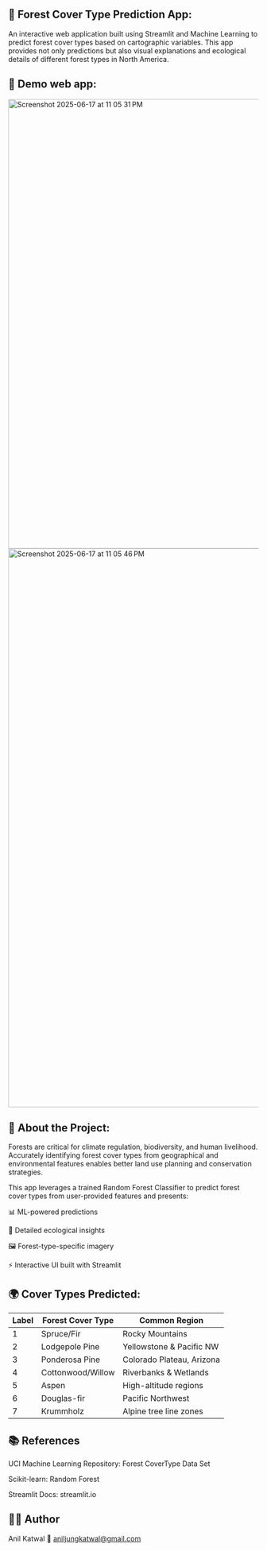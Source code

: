## 🌲 Forest Cover Type Prediction App:
An interactive web application built using Streamlit and Machine Learning to predict forest cover types based on cartographic variables. This app provides not only predictions but also visual explanations and ecological details of different forest types in North America.
## 🚀 Demo web app:
<img width="905" alt="Screenshot 2025-06-17 at 11 05 31 PM" src="https://github.com/user-attachments/assets/a71ac654-5231-489c-9d26-4cedd2d2532e" />

<img width="1125" alt="Screenshot 2025-06-17 at 11 05 46 PM" src="https://github.com/user-attachments/assets/a6be6a23-3aa8-4aa1-9a3e-07cde41069f9" />


## 🧠 About the Project:
Forests are critical for climate regulation, biodiversity, and human livelihood. Accurately identifying forest cover types from geographical and environmental features enables better land use planning and conservation strategies.

This app leverages a trained Random Forest Classifier to predict forest cover types from user-provided features and presents:

📊 ML-powered predictions

🌿 Detailed ecological insights

🖼️ Forest-type-specific imagery

⚡ Interactive UI built with Streamlit

## 🌍 Cover Types Predicted:
| Label | Forest Cover Type | Common Region             |
| ----- | ----------------- | ------------------------- |
| 1     | Spruce/Fir        | Rocky Mountains           |
| 2     | Lodgepole Pine    | Yellowstone & Pacific NW  |
| 3     | Ponderosa Pine    | Colorado Plateau, Arizona |
| 4     | Cottonwood/Willow | Riverbanks & Wetlands     |
| 5     | Aspen             | High-altitude regions     |
| 6     | Douglas-fir       | Pacific Northwest         |
| 7     | Krummholz         | Alpine tree line zones    |
## 📚 References
UCI Machine Learning Repository: Forest CoverType Data Set

Scikit-learn: Random Forest

Streamlit Docs: streamlit.io

## 👨‍💻 Author
Anil Katwal
📧 aniljungkatwal@gmail.com




